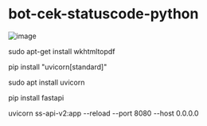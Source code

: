 # bot-cek-statuscode-python

![image](https://github.com/agungsoboru/bot-cek-statuscode-python/blob/main/Capture.JPG)

sudo apt-get install wkhtmltopdf

pip install "uvicorn[standard]"

sudo apt install uvicorn

pip install fastapi

uvicorn ss-api-v2:app --reload --port 8080 --host 0.0.0.0
